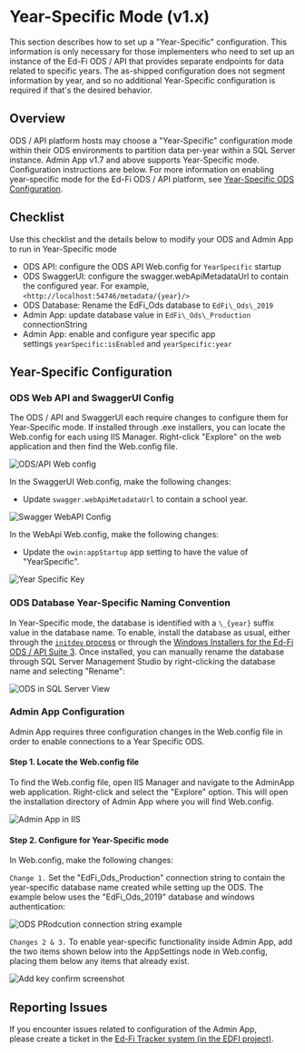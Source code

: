 # Year-Specific Mode (v1.x)

This section describes how to set up a "Year-Specific" configuration. This information is only necessary for those implementers who need to set up an instance of the Ed-Fi ODS / API that provides separate endpoints for data related to specific years. The as-shipped configuration does not segment information by year, and so no additional Year-Specific configuration is required if that's the desired behavior.

## Overview

ODS / API platform hosts may choose a "Year-Specific" configuration mode within their ODS environments to partition data per-year within a SQL Server instance. Admin App v1.7 and above supports Year-Specific mode. Configuration instructions are below. For more information on enabling year-specific mode for the Ed-Fi ODS / API platform, see [Year-Specific ODS Configuration](https://edfi.atlassian.net/wiki/spaces/ODSAPI34/pages/24281298/Year-Specific+ODS+Configuration).

## Checklist

Use this checklist and the details below to modify your ODS and Admin App to run in Year-Specific mode

* ODS API: configure the ODS API Web.config for `YearSpecific` startup
* ODS SwaggerUI: configure the swagger.webApiMetadataUrl to contain the configured year. For example, `<http://localhost:54746/metadata/{year}/>`
* ODS Database: Rename the EdFi\_Ods database to `EdFi\_Ods\_2019`
* Admin App: update database value in `EdFi\_Ods\_Production` connectionString
* Admin App: enable and configure year specific app settings `yearSpecific:isEnabled` and `yearSpecific:year`

## Year-Specific Configuration

### ODS Web API and SwaggerUI Config

The ODS / API and SwaggerUI each require changes to configure them for Year-Specific mode. If installed through .exe installers, you can locate the Web.config for each using IIS Manager. Right-click "Explore" on the web application and then find the Web.config file.

![ODS/API Web config](https://edfidocs.blob.core.windows.net/$web/img/reference/admin-app/technical-articles/image2019-8-2_10-10-0.png)

In the SwaggerUI Web.config, make the following changes:

* Update `swagger.webApiMetadataUrl` to contain a school year.

![Swagger WebAPI Config](https://edfidocs.blob.core.windows.net/$web/img/reference/admin-app/technical-articles/image2019-8-2_10-14-51.png)

In the WebApi Web.config, make the following changes:

* Update the `owin:appStartup` app setting to have the value of "YearSpecific".

![Year Specific Key](https://edfidocs.blob.core.windows.net/$web/img/reference/admin-app/technical-articles/image2019-8-2_10-16-11.png)

### ODS Database Year-Specific Naming Convention

In Year-Specific mode, the database is identified with a `\_{year}` suffix value in the database name. To enable, install the database as usual, either through the [`initdev` process](https://edfi.atlassian.net/wiki/display/ODSAPI32/Getting+Started+-+Installation+Steps) or through the [Windows Installers for the Ed-Fi ODS / API Suite 3](https://exchange.ed-fi.org/). Once installed, you can manually rename the database through SQL Server Management Studio by right-clicking the database name and selecting "Rename":

![ODS in SQL Server View](https://edfidocs.blob.core.windows.net/$web/img/reference/admin-app/technical-articles/image2019-8-2_10-20-41.png)

### Admin App Configuration

Admin App requires three configuration changes in the Web.config file in order to enable connections to a Year Specific ODS.

#### Step 1. Locate the Web.config file

To find the Web.config file, open IIS Manager and navigate to the AdminApp web application. Right-click and select the "Explore" option. This will open the installation directory of Admin App where you will find Web.config.

![Admin App in IIS](https://edfidocs.blob.core.windows.net/$web/img/reference/admin-app/technical-articles/image2019-8-2_10-10-19.png)

#### Step 2. Configure for Year-Specific mode

In Web.config, make the following changes:

`Change 1.` Set the "EdFi\_Ods\_Production" connection string to contain the year-specific database name created while setting up the ODS. The example below uses the "EdFi\_Ods\_2019" database and windows authentication:

![ODS PRodcution connection string example](https://edfidocs.blob.core.windows.net/$web/img/reference/admin-app/technical-articles/image2019-8-1_10-3-3.png)

`Changes 2 & 3.` To enable year-specific functionality inside Admin App, add the two items shown below into the AppSettings node in Web.config, placing them below any items that already exist.

![Add key confirm screenshot](https://edfidocs.blob.core.windows.net/$web/img/reference/admin-app/technical-articles/image2019-8-2_10-22-32.png)

## Reporting Issues

If you encounter issues related to configuration of the Admin App, please create a ticket in the [Ed-Fi Tracker system (in the EDFI project)](https://tracker.ed-fi.org/projects/EDFI).
